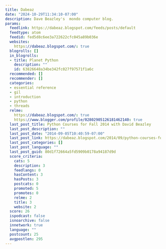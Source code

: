 ```yaml
---
title: Dabeaz
date: "2024-10-29T11:34:10-07:00"
description: Dave Beazley's  mondo computer blog.
params:
  feedlink: https://dabeaz.blogspot.com/feeds/posts/default
  feedtype: atom
  feedid: fed5d8c6ee3a722622cfc045a89b036e
  websites:
    https://dabeaz.blogspot.com/: true
  blogrolls: []
  in_blogrolls:
  - title: Planet Python
    description: ""
    id: 63826648a34be342fc027f97571f1a6c
  recommended: []
  recommender: []
  categories:
  - essential reference
  - gil
  - introduction
  - python
  - threads
  relme:
    https://dabeaz.blogspot.com/: true
    https://www.blogger.com/profile/02802905126181462140: true
  last_post_title: Python Courses for Fall 2014 with David Beazley
  last_post_description: ""
  last_post_date: "2014-09-05T10:40:59-07:00"
  last_post_link: https://dabeaz.blogspot.com/2014/09/python-courses-for-fall-2014-with-david.html
  last_post_categories: []
  last_post_language: ""
  last_post_guid: 80d1f72664a5fd5909b0178a94187d9d
  score_criteria:
    cats: 5
    description: 3
    feedlangs: 0
    hasContent: 3
    hasPosts: 3
    postcats: 0
    promoted: 5
    promotes: 0
    relme: 2
    title: 3
    website: 2
  score: 26
  ispodcast: false
  isnoarchive: false
  innetwork: true
  language: ""
  postcount: 25
  avgpostlen: 295
---
```

